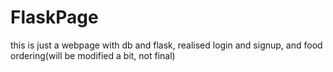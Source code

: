 # FlaskPage
this is just a webpage with db and flask, realised login and signup, and food ordering(will be modified a bit, not final)
